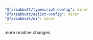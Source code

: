 ```yaml
---
"@farsabbutt/typescript-config": minor
"@farsabbutt/eslint-config": minor
"@farsabbutt/ui": minor
---
```


more readme changes
